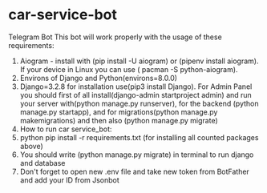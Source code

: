 # car-service-bot
Telegram Bot
This bot will work properly with the usage of these requirements:

1. Aiogram - install with (pip install -U aiogram) or (pipenv install aiogram). If your device in Linux you can use ( pacman -S python-aiogram).
2. Environs of Django and Python(environs=8.0.0)
3. Django=3.2.8 for installation use(pip3 install Django). For Admin Panel you should first of all install(django-admin startproject admin) and run your server with(python manage.py runserver), for the backend (python manage.py startapp), and for migrations(python manage.py makemigrations) and then also (python manage.py migrate)
4. How to run car service_bot:
6. python pip install -r requirements.txt (for installing all counted packages above)
7. You should write (python manage.py migrate) in terminal to run django and database
8. Don't forget to open new .env file and take new token from BotFather and add your ID from Jsonbot
